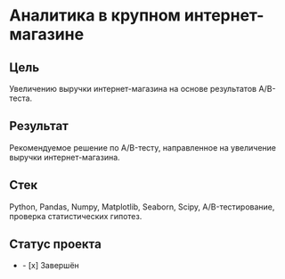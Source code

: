 # Аналитика в крупном интернет-магазине
## Цель
Увеличению выручки интернет-магазина на основе результатов A/B-теста.
## Результат
Рекомендуемое решение по A/B-тесту, направленное на увеличение выручки интернет-магазина.
## Стек
Python, Pandas, Numpy, Matplotlib, Seaborn, Scipy, A/B-тестирование, проверка статистических гипотез.
## Статус проекта
<ul><li>- [x] Завершён</li>
